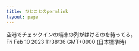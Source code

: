 ```yaml
---
title: ひとことのpermlink
layout: page
---
```

<div class="box" dt="1675996716902">
  空港でチェックインの端末の列がはけるのを待ってる。
  <div class="content is-small">Fri Feb 10 2023 11:38:36 GMT+0900 (日本標準時)</div>
</div>
